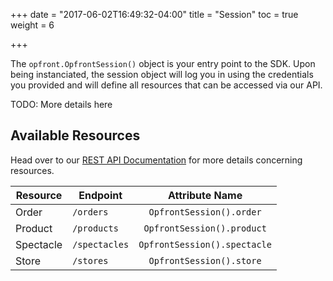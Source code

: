 +++
date = "2017-06-02T16:49:32-04:00"
title = "Session"
toc = true
weight = 6

+++

The `opfront.OpfrontSession()` object is your entry point to the SDK. Upon being instanciated, the session object will log you in using the credentials you provided and will define all resources
that can be accessed via our API.

TODO: More details here

## Available Resources
Head over to our [REST API Documentation](/api) for more details concerning resources.

| Resource  | Endpoint      |        Attribute Name        |
|-----------|---------------|:----------------------------:|
| Order     | `/orders`     | `OpfrontSession().order`     |
| Product   | `/products`   | `OpfrontSession().product`   |
| Spectacle | `/spectacles` | `OpfrontSession().spectacle` |
| Store     | `/stores`     | `OpfrontSession().store`     |
